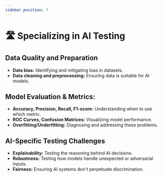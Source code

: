 ```yaml
---
sidebar_position: 7
---
```


# 🛣️ Specializing in AI Testing

## Data Quality and Preparation
* **Data bias:** Identifying and mitigating bias in datasets.
* **Data cleaning and preprocessing:**  Ensuring data is suitable for AI models.

## Model Evaluation & Metrics:
* **Accuracy, Precision, Recall, F1-score:**  Understanding when to use which metric.
* **ROC Curves, Confusion Matrices:** Visualizing model performance. 
* **Overfitting/Underfitting:**  Diagnosing and addressing these problems. 

## AI-Specific Testing Challenges
* **Explainability:** Testing the reasoning behind AI decisions.
* **Robustness:** Testing how models handle unexpected or adversarial inputs.
* **Fairness:** Ensuring AI systems don't perpetuate discrimination.